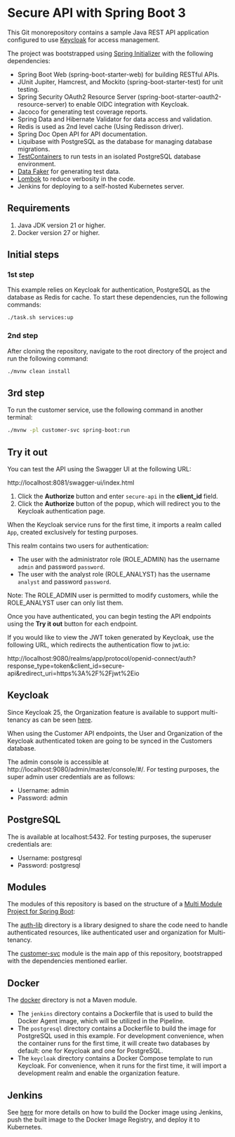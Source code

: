 # Secure API with Spring Boot 3

This Git monorepository contains a sample Java REST API application configured to use [Keycloak](https://www.keycloak.org) for access management.

The project was bootstrapped using [Spring Initializer](https://start.spring.io/) with the following dependencies:

- Spring Boot Web (spring-boot-starter-web) for building RESTful APIs.
- JUnit Jupiter, Hamcrest, and Mockito (spring-boot-starter-test) for unit testing.
- Spring Security OAuth2 Resource Server (spring-boot-starter-oauth2-resource-server) to enable OIDC integration with Keycloak.
- Jacoco for generating test coverage reports.
- Spring Data and Hibernate Validator for data access and validation.
- Redis is used as 2nd level cache (Using Redisson driver).
- Spring Doc Open API for API documentation.
- Liquibase with PostgreSQL as the database for managing database migrations.
- [TestContainers](https://www.testcontainers.org/) to run tests in an isolated PostgreSQL database environment.
- [Data Faker](https://github.com/datafaker-net/datafaker) for generating test data.
- [Lombok](https://projectlombok.org/) to reduce verbosity in the code.
- Jenkins for deploying to a self-hosted Kubernetes server.

## Requirements

1. Java JDK version 21 or higher.
2. Docker version 27 or higher.

## Initial steps

### 1st step

This example relies on Keycloak for authentication, PostgreSQL as the database as Redis for cache. To start these dependencies, run the following commands:

```bash
./task.sh services:up
```

### 2nd step

After cloning the repository, navigate to the root directory of the project and run the following command:

```bash
./mvnw clean install
```

## 3rd step

To run the customer service, use the following command in another terminal:

```bash
./mvnw -pl customer-svc spring-boot:run
```

## Try it out

You can test the API using the Swagger UI at the following URL:

http://localhost:8081/swagger-ui/index.html

1. Click the **Authorize** button and enter `secure-api` in the **client_id** field.
2. Click the **Authorize** button of the popup, which will redirect you to the Keycloak authentication page.

When the Keycloak service runs for the first time, it imports a realm called `App`, created exclusively for testing purposes.

This realm contains two users for authentication:
- The user with the administrator role (ROLE_ADMIN) has the username `admin` and password `password`. 
- The user with the analyst role (ROLE_ANALYST) has the username `analyst` and password `password`.

Note: The ROLE_ADMIN user is permitted to modify customers, while the ROLE_ANALYST user can only list them. 

Once you have authenticated, you can begin testing the API endpoints using the **Try it out** button for each endpoint.

If you would like to view the JWT token generated by Keycloak, use the following URL, which redirects the authentication flow to jwt.io:

http://localhost:9080/realms/app/protocol/openid-connect/auth?response_type=token&client_id=secure-api&redirect_uri=https%3A%2F%2Fjwt%2Eio

## Keycloak

Since Keycloak 25, the Organization feature is available to support multi-tenancy as can be seen [here](https://www.keycloak.org/2024/06/announcement-keycloak-organizations).

When using the Customer API endpoints, the User and Organization of the Keycloak authenticated token are going to be synced in the Customers database.

The admin console is accessible at http://localhost:9080/admin/master/console/#/. For testing purposes, the super admin user credentials are as follows:

- Username: admin
- Password: admin

## PostgreSQL

The is available at localhost:5432. For testing purposes, the superuser credentials are:

- Username: postgresql
- Password: postgresql

## Modules

The modules of this repository is based on the structure of a [Multi Module Project for Spring Boot](https://spring.io/guides/gs/multi-module/):

The [auth-lib](./auth-lib/README.md) directory is a library designed to share the code need to handle authenticated resources, like authenticated user and organization for Multi-tenancy.

The [customer-svc](./customer-svc/README.md) module is the main app of this repository, bootstrapped with the dependencies mentioned earlier.

## Docker 

The [docker](./docker) directory is not a Maven module.
- The `jenkins` directory contains a Dockerfile that is used to build the Docker Agent image, which will be utilized in the Pipeline.
- The `postgresql` directory contains a Dockerfile to build the image for PostgreSQL used in this example. For development convenience, when the container runs for the first time, it will create two databases by default: one for Keycloak and one for PostgreSQL.
- The `keycloak` directory contains a Docker Compose template to run Keycloak. For convenience, when it runs for the first time, it will import a development realm and enable the organization feature.

## Jenkins

See [here](./customer-svc/src/main/jenkins/README.md) for more details on how to build the Docker image using Jenkins, push the built image to the Docker Image Registry, and deploy it to Kubernetes.
